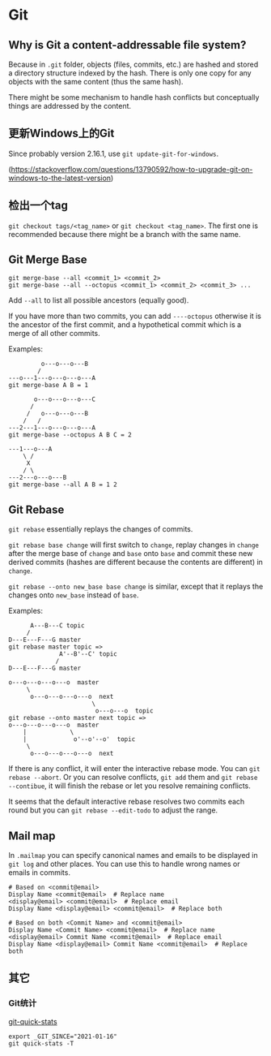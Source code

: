 # Git

## Why is Git a content-addressable file system?

   Because in `.git` folder, objects (files, commits, etc.) are hashed and stored a directory structure indexed by the hash. There is only one copy for any objects with the same content (thus the same hash).

   There might be some mechanism to handle hash conflicts but conceptually things are addressed by the content.

## 更新Windows上的Git

   Since probably version 2.16.1, use `git update-git-for-windows`.

   (https://stackoverflow.com/questions/13790592/how-to-upgrade-git-on-windows-to-the-latest-version)

## 检出一个tag

   `git checkout tags/<tag_name>` or `git checkout <tag_name>`. The first one is recommended because there might be a branch with the same name.

## Git Merge Base

   ```
   git merge-base --all <commit_1> <commit_2>
   git merge-base --all --octopus <commit_1> <commit_2> <commit_3> ...
   ```

   Add `--all` to list all possible ancestors (equally good).

   If you have more than two commits, you can add `----octopus` otherwise it is the ancestor of the first commit, and a hypothetical commit which is a merge of all other commits.

   Examples:

   ```
            o---o---o---B
           /
   ---o---1---o---o---o---A
   git merge-base A B = 1

          o---o---o---o---C
         /
        /   o---o---o---B
       /   /
   ---2---1---o---o---o---A
   git merge-base --octopus A B C = 2

   ---1---o---A
       \ /
        X
       / \
   ---2---o---o---B
   git merge-base --all A B = 1 2
   ```

## Git Rebase

   `git rebase` essentially replays the changes of commits.
   
   `git rebase base change` will first switch to `change`, replay changes in `change` after the merge base of `change` and `base` onto `base` and commit these new derived commits (hashes are different because the contents are different) in `change`.

   `git rebase --onto new_base base change` is similar, except that it replays the changes onto `new_base` instead of `base`.

   Examples:

   ```
         A---B---C topic
        /
   D---E---F---G master
   git rebase master topic =>
                 A'--B'--C' topic
                /
   D---E---F---G master

   o---o---o---o---o  master
        \
         o---o---o---o---o  next
                          \
                           o---o---o  topic
   git rebase --onto master next topic =>
   o---o---o---o---o  master
       |            \
       |             o'--o'--o'  topic
        \
         o---o---o---o---o  next
   ```

   If there is any conflict, it will enter the interactive rebase mode. You can `git rebase --abort`. Or you can resolve conflicts, `git add` them and `git rebase --contibue`, it will finish the rebase or let you resolve remaining conflicts.

   It seems that the default interactive rebase resolves two commits each round but you can `git rebase --edit-todo` to adjust the range.

## Mail map

   In `.mailmap` you can specify canonical names and emails to be displayed in `git log` and other places. You can use this to handle wrong names or emails in commits.

   ```
   # Based on <commit@email>
   Display Name <commit@email>  # Replace name
   <display@email> <commit@email>  # Replace email
   Display Name <display@email> <commit@email>  # Replace both

   # Based on both <Commit Name> and <commit@email>
   Display Name <Commit Name> <commit@email>  # Replace name
   <display@email> Commit Name <commit@email>  # Replace email
   Display Name <display@email> Commit Name <commit@email>  # Replace both
   ```

## 其它

### Git统计

[git-quick-stats](https://github.com/arzzen/git-quick-stats)

```shell
export _GIT_SINCE="2021-01-16"
git quick-stats -T
```
